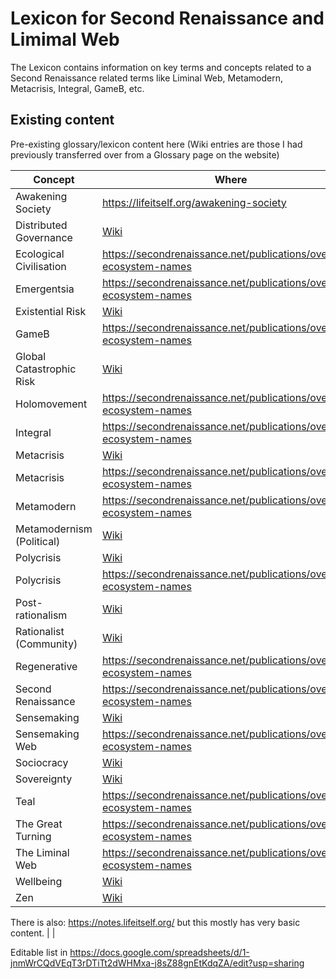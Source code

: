 # Lexicon for Second Renaissance and Limimal Web

The Lexicon contains information on key terms and concepts related to a Second Renaissance related terms like Liminal Web, Metamodern, Metacrisis, Integral, GameB, etc.

## Existing content

Pre-existing glossary/lexicon content here (Wiki entries are those I had previously transferred over from a Glossary page on the website)

|Concept | Where|
|--- | ---|
|Awakening Society | https://lifeitself.org/awakening-society|
|Distributed Governance | [Wiki](https://wiki.secondrenaissance.net/wiki/Concept_list)|
|Ecological Civilisation | https://secondrenaissance.net/publications/overview-ecosystem-names|
|Emergentsia | https://secondrenaissance.net/publications/overview-ecosystem-names|
|Existential Risk | [Wiki](https://wiki.secondrenaissance.net/wiki/Concept_list)|
|GameB | https://secondrenaissance.net/publications/overview-ecosystem-names|
|Global Catastrophic Risk | [Wiki](https://wiki.secondrenaissance.net/wiki/Concept_list)|
|Holomovement | https://secondrenaissance.net/publications/overview-ecosystem-names|
|Integral | https://secondrenaissance.net/publications/overview-ecosystem-names|
|Metacrisis | [Wiki](https://wiki.secondrenaissance.net/wiki/Concept_list)|
|Metacrisis | https://secondrenaissance.net/publications/overview-ecosystem-names|
|Metamodern | https://secondrenaissance.net/publications/overview-ecosystem-names|
|Metamodernism (Political) | [Wiki](https://wiki.secondrenaissance.net/wiki/Concept_list)|
|Polycrisis | [Wiki](https://wiki.secondrenaissance.net/wiki/Concept_list)|
|Polycrisis | https://secondrenaissance.net/publications/overview-ecosystem-names|
|Post-rationalism | [Wiki](https://wiki.secondrenaissance.net/wiki/Concept_list)|
|Rationalist (Community) | [Wiki](https://wiki.secondrenaissance.net/wiki/Concept_list)|
|Regenerative | https://secondrenaissance.net/publications/overview-ecosystem-names|
|Second Renaissance | https://secondrenaissance.net/publications/overview-ecosystem-names|
|Sensemaking | [Wiki](https://wiki.secondrenaissance.net/wiki/Concept_list)|
|Sensemaking Web | https://secondrenaissance.net/publications/overview-ecosystem-names|
|Sociocracy | [Wiki](https://wiki.secondrenaissance.net/wiki/Concept_list)|
|Sovereignty | [Wiki](https://wiki.secondrenaissance.net/wiki/Concept_list)|
|Teal | https://secondrenaissance.net/publications/overview-ecosystem-names|
|The Great Turning | https://secondrenaissance.net/publications/overview-ecosystem-names|
|The Liminal Web | https://secondrenaissance.net/publications/overview-ecosystem-names|
|Wellbeing | [Wiki](https://wiki.secondrenaissance.net/wiki/Concept_list)|
|Zen | [Wiki](https://wiki.secondrenaissance.net/wiki/Concept_list)|

There is also: https://notes.lifeitself.org/ but this mostly has very basic content. | |

Editable list in https://docs.google.com/spreadsheets/d/1-jnmWrCQdVEqT3rDTiTt2dWHMxa-j8sZ88gnEtKdqZA/edit?usp=sharing
